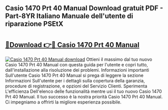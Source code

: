 ## Casio 1470 Prt 40 Manual Download gratuit PDF - Part-8YR Italiano Manuale dell'utente di riparazione PSEtX

# <h2><a href="http://dfe7oih.blite.top/?on=Casio+1470+Prt+40+Manual">🔗Download 👉🔴 Casio 1470 Prt 40 Manual</a></h2>

[![Casio 1470 Prt 40 Manual download](https://i.imgur.com/lujVjoI.png)](http://dfe7oih.blite.top/?on=Casio+1470+Prt+40+Manual)
Ottieni il massimo dal tuo nuovo Casio 1470 Prt 40 Manual con questa guida per l'utente e copri tutto, dall'installazione alla risoluzione dei problemi. Informazioni importanti Sull'utente Casio 1470 Prt 40 Manual si prega di leggere la sezione Informazioni Sull'utente per i dettagli sulla copertura della garanzia, procedure di registrazione, e opzioni del Servizio Clienti. Sperimenta L'efficienza Dell'elenco delle funzionalità mentre usi il tuo nuovo Casio 1470 Prt 40 Manual. Il tuo successo è la nostra priorità Casio 1470 Prt 40 Manual. Ci impegniamo a offrirti la migliore esperienza possibile.
